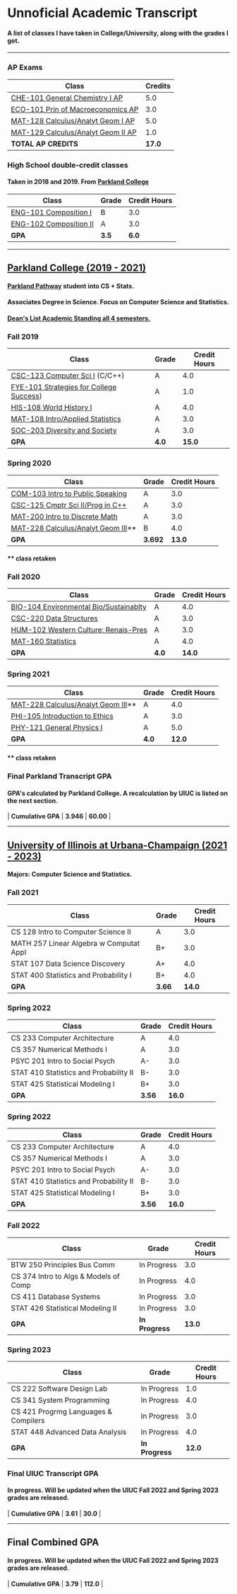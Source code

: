 # Unnoficial Academic Transcript

#### A list of classes I have taken in College/University, along with the grades I got.

---

### AP Exams

| Class | Credits |
| ---------------------------------- | ----- |
| [CHE-101 General Chemistry I AP](https://apstudents.collegeboard.org/courses/ap-chemistry) | 5.0 |
| [ECO-101 Prin of Macroeconomics AP](https://apstudents.collegeboard.org/courses/ap-macroeconomics) | 3.0 |
| [MAT-128 Calculus/Analyt Geom I AP](https://apstudents.collegeboard.org/courses/ap-calculus-ab) | 5.0 |
| [MAT-129 Calculus/Analyt Geom II AP](https://apstudents.collegeboard.org/courses/ap-calculus-bc) | 1.0 |
| **TOTAL AP CREDITS** | **17.0** |

### High School double-credit classes

#### Taken in 2018 and 2019. From [Parkland College](https://www.parkland.edu/)

| Class | Grade | Credit Hours |
| ---------------------- | -- | --- |
| [ENG-101 Composition I](https://dt-selfserv.parkland.edu/Student/Courses/Search?keyword=ENG-101) | B | 3.0 |
| [ENG-102 Composition II](https://dt-selfserv.parkland.edu/Student/Courses/Search?keyword=ENG-102) | A | 3.0 |
| **GPA** | **3.5** | **6.0** |

---

## [Parkland College (2019 - 2021)](https://www.parkland.edu/)

#### [Parkland Pathway](https://www.parkland.edu/Main/About-Parkland/Department-Office-Directory/Admissions-Records/Pathway-to-UIUC) student into CS + Stats.  
#### Associates Degree in Science. Focus on Computer Science and Statistics.  
#### **[Dean's List Academic Standing all 4 semesters.](https://www.parkland.edu/Audience/Current-Students/Deans-List)**  

### Fall 2019

| Class | Grade | Credit Hours |
| -------------------------------------- | ----- | ---- |
| [CSC-123 Computer Sci I](https://selfserv.parkland.edu/Student/Courses/Search?keyword=CSC-123) (C/C++) | A | 4.0 |
| [FYE-101 Strategies for College Success]([https://selfserv.parkland.edu/Student/Courses/Search?keyword=FYE-101)) | A | 1.0 |
| [HIS-108 World History I](https://selfserv.parkland.edu/Student/Courses/Search?keyword=HIS-108) | A | 4.0 |
| [MAT-108 Intro/Applied Statistics](https://selfserv.parkland.edu/Student/Courses/Search?keyword=MAT-108) | A | 3.0 |
| [SOC-203 Diversity and Society](https://selfserv.parkland.edu/Student/Courses/Search?keyword=SOC-203) | A | 3.0 |
| **GPA** | **4.0** | **15.0** |

### Spring 2020

| Class | Grade | Credit Hours |
| ---------------------------------- | ----- | ---- |
| [COM-103 Intro to Public Speaking](https://selfserv.parkland.edu/Student/Courses/Search?keyword=COM-103) | A | 3.0 |
| [CSC-125 Cmptr Sci II/Prog in C++](https://selfserv.parkland.edu/Student/Courses/Search?keyword=CSC-125) | A | 3.0 |
| [MAT-200 Intro to Discrete Math](https://selfserv.parkland.edu/Student/Courses/Search?keyword=MAT-200) | A | 3.0 |
| [MAT-228 Calculus/Analyt Geom III](https://selfserv.parkland.edu/Student/Courses/Search?keyword=MAT-228)** | B | 4.0 |
| **GPA** | **3.692** | **13.0** |

#### ** class retaken

### Fall 2020

| Class | Grade | Credit Hours |
| -------------------------------------- | ----- | ---- |
| [BIO-104 Environmental Bio/Sustainablty](https://selfserv.parkland.edu/Student/Courses/Search?keyword=BIO-104) | A | 4.0 |
| [CSC-220 Data Structures](https://selfserv.parkland.edu/Student/Courses/Search?keyword=CSC-220) | A | 3.0 |
| [HUM-102 Western Culture: Renais-Pres](https://selfserv.parkland.edu/Student/Courses/Search?keyword=HUM-102) | A | 3.0 |
| [MAT-160 Statistics](https://selfserv.parkland.edu/Student/Courses/Search?keyword=MAT-160) | A | 4.0 |
| **GPA** | **4.0** | **14.0** |

### Spring 2021

| Class | Grade | Credit Hours |
| ---------------------------------- | ----- | ---- |
| [MAT-228 Calculus/Analyt Geom III](https://selfserv.parkland.edu/Student/Courses/Search?keyword=MAT-228)** | A | 4.0 |
| [PHI-105 Introduction to Ethics](https://selfserv.parkland.edu/Student/Courses/Search?keyword=PHI-105) | A | 3.0 |
| [PHY-121 General Physics I](https://selfserv.parkland.edu/Student/Courses/Search?keyword=PHY-121) | A | 5.0 |
| **GPA** | **4.0** | **12.0** |

#### ** class retaken

### Final Parkland Transcript GPA
#### **GPA's calculated by Parkland College. A recalculation by UIUC is listed on the next section.**

| **Cumulative GPA** | **3.946** | **60.00** |

---

## [University of Illinois at Urbana-Champaign (2021 - 2023)](https://illinois.edu/)

#### Majors: Computer Science and Statistics.  

### Fall 2021

| Class | Grade | Credit Hours |
| --------------------------------------- | ----- | ---- |
| CS 128 Intro to Computer Science II | A | 3.0 |
| MATH 257 Linear Algebra w Computat Appl | B+ | 3.0 |
| STAT 107 Data Science Discovery | A+ | 4.0 |
| STAT 400 Statistics and Probability I | B+ | 4.0 |
| **GPA** | **3.66** | **14.0** |

### Spring 2022

| Class | Grade | Credit Hours |
| -------------------------------------- | ----- | ---- |
| CS 233 Computer Architecture | A | 4.0 |
| CS 357 Numerical Methods I | A | 3.0 |
| PSYC 201 Intro to Social Psych | A- | 3.0 |
| STAT 410 Statistics and Probability II | B- | 3.0 |
| STAT 425 Statistical Modeling I | B+ | 3.0 |
| **GPA** | **3.56** | **16.0** |

### Spring 2022

| Class | Grade | Credit Hours |
| -------------------------------------- | ----- | ---- |
| CS 233 Computer Architecture | A | 4.0 |
| CS 357 Numerical Methods I | A | 3.0 |
| PSYC 201 Intro to Social Psych | A- | 3.0 |
| STAT 410 Statistics and Probability II | B- | 3.0 |
| STAT 425 Statistical Modeling I | B+ | 3.0 |
| **GPA** | **3.56** | **16.0** |

### Fall 2022

| Class | Grade | Credit Hours |
| ------------------------------------- | ----------- | ---- |
| BTW 250 Principles Bus Comm | In Progress | 3.0 |
| CS 374 Intro to Algs & Models of Comp | In Progress | 4.0 |
| CS 411 Database Systems | In Progress | 3.0 |
| STAT 426 Statistical Modeling II | In Progress | 3.0 |
| **GPA** | **In Progress** | **13.0** |

### Spring 2023

| Class | Grade | Credit Hours |
| -------------------------------------- | ----------- | ---- |
| CS 222 Software Design Lab | In Progress | 1.0 |
| CS 341 System Programming | In Progress | 4.0 |
| CS 421 Progrmg Languages & Compilers | In Progress | 3.0 |
| STAT 448 Advanced Data Analysis | In Progress | 4.0 |
| **GPA** | **In Progress** | **12.0** |

### Final UIUC Transcript GPA

#### **In progress. Will be updated when the UIUC Fall 2022 and Spring 2023 grades are released.**

| **Cumulative GPA** | **3.61** | **30.0** |

---

## Final Combined GPA

#### **In progress. Will be updated when the UIUC Fall 2022 and Spring 2023 grades are released.**

| **Cumulative GPA** | **3.79** | **112.0** |
